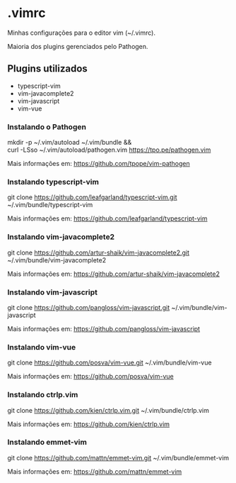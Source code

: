 # .vimrc
Minhas configurações para o editor vim (~/.vimrc).

Maioria dos plugins gerenciados pelo Pathogen.

## Plugins utilizados
- typescript-vim
- vim-javacomplete2
- vim-javascript	
- vim-vue

### Instalando o Pathogen
mkdir -p ~/.vim/autoload ~/.vim/bundle && \
curl -LSso ~/.vim/autoload/pathogen.vim https://tpo.pe/pathogen.vim

Mais informações em: https://github.com/tpope/vim-pathogen

### Instalando typescript-vim	
git clone https://github.com/leafgarland/typescript-vim.git ~/.vim/bundle/typescript-vim

Mais informações em: https://github.com/leafgarland/typescript-vim

### Instalando vim-javacomplete2
git clone https://github.com/artur-shaik/vim-javacomplete2.git ~/.vim/bundle/vim-javacomplete2

Mais informações em: https://github.com/artur-shaik/vim-javacomplete2

### Instalando vim-javascript
git clone https://github.com/pangloss/vim-javascript.git ~/.vim/bundle/vim-javascript

Mais informações em: https://github.com/pangloss/vim-javascript

### Instalando vim-vue
git clone https://github.com/posva/vim-vue.git ~/.vim/bundle/vim-vue

Mais informações em: https://github.com/posva/vim-vue

### Instalando ctrlp.vim
git clone https://github.com/kien/ctrlp.vim.git ~/.vim/bundle/ctrlp.vim

Mais informações em: https://github.com/kien/ctrlp.vim

### Instalando emmet-vim
git clone https://github.com/mattn/emmet-vim.git ~/.vim/bundle/emmet-vim

Mais informações em: https://github.com/mattn/emmet-vim

